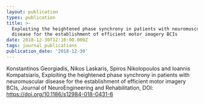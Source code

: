 ```yaml
---
layout: publication
types: publication
title: >-
  Exploiting the heightened phase synchrony in patients with neuromuscular
  disease for the establishment of efficient motor imagery BCIs
date: 2018-12-30T12:10:00.000Z
tags: journal_publications
publication_date: '2018-12-30'
---
```

Konstantinos Georgiadis, Nikos Laskaris, Spiros Nikolopoulos and Ioannis Kompatsiaris, Exploiting the heightened phase synchrony in patients with neuromuscular disease for the establishment of efficient motor imagery BCIs, Journal of NeuroEngineering and Rehabilitation, DOI: https://doi.org/10.1186/s12984-018-0431-6
